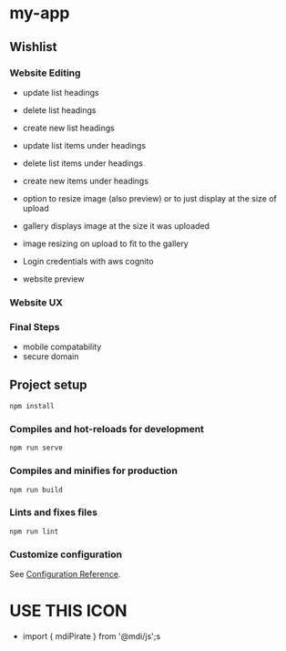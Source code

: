 # my-app

## Wishlist
### Website Editing  
- update list headings
- delete list headings
- create new list headings

- update list items under headings
- delete list items under headings
- create new items under headings

- option to resize image (also preview) or to just display at the size of upload
- gallery displays image at the size it was uploaded
- image resizing on upload to fit to the gallery
- Login credentials with aws cognito
- website preview

### Website UX

### Final Steps
- mobile compatability
- secure domain




## Project setup
```
npm install
```

### Compiles and hot-reloads for development
```
npm run serve
```

### Compiles and minifies for production
```
npm run build
```

### Lints and fixes files
```
npm run lint
```

### Customize configuration
See [Configuration Reference](https://cli.vuejs.org/config/).


# USE THIS ICON 
- import { mdiPirate } from '@mdi/js';s